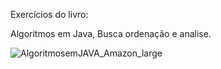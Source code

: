 Exercícios do livro:

Algoritmos em Java, Busca ordenação e analise.



![AlgoritmosemJAVA_Amazon_large](https://user-images.githubusercontent.com/64384382/183273330-fa9137e0-a2e3-4ed6-95f6-025d4867bbae.jpg)
